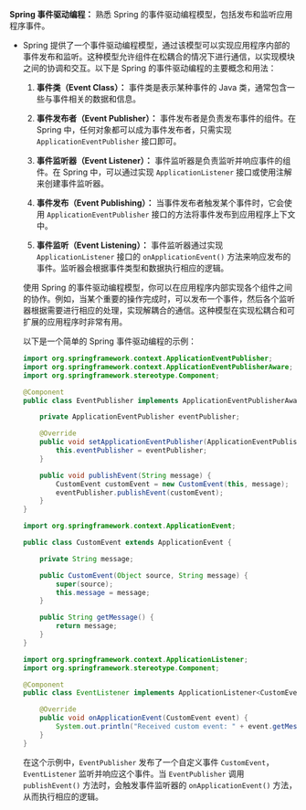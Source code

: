 **Spring 事件驱动编程：** 熟悉 Spring 的事件驱动编程模型，包括发布和监听应用程序事件。

- Spring 提供了一个事件驱动编程模型，通过该模型可以实现应用程序内部的事件发布和监听。这种模型允许组件在松耦合的情况下进行通信，以实现模块之间的协调和交互。以下是 Spring 的事件驱动编程的主要概念和用法：

  1. **事件类（Event Class）：** 事件类是表示某种事件的 Java 类，通常包含一些与事件相关的数据和信息。

  2. **事件发布者（Event Publisher）：** 事件发布者是负责发布事件的组件。在 Spring 中，任何对象都可以成为事件发布者，只需实现 `ApplicationEventPublisher` 接口即可。

  3. **事件监听器（Event Listener）：** 事件监听器是负责监听并响应事件的组件。在 Spring 中，可以通过实现 `ApplicationListener` 接口或使用注解来创建事件监听器。

  4. **事件发布（Event Publishing）：** 当事件发布者触发某个事件时，它会使用 `ApplicationEventPublisher` 接口的方法将事件发布到应用程序上下文中。

  5. **事件监听（Event Listening）：** 事件监听器通过实现 `ApplicationListener` 接口的 `onApplicationEvent()` 方法来响应发布的事件。监听器会根据事件类型和数据执行相应的逻辑。

  使用 Spring 的事件驱动编程模型，你可以在应用程序内部实现各个组件之间的协作。例如，当某个重要的操作完成时，可以发布一个事件，然后各个监听器根据需要进行相应的处理，实现解耦合的通信。这种模型在实现松耦合和可扩展的应用程序时非常有用。

  以下是一个简单的 Spring 事件驱动编程的示例：

  ```java
  import org.springframework.context.ApplicationEventPublisher;
  import org.springframework.context.ApplicationEventPublisherAware;
  import org.springframework.stereotype.Component;
  
  @Component
  public class EventPublisher implements ApplicationEventPublisherAware {
  
      private ApplicationEventPublisher eventPublisher;
  
      @Override
      public void setApplicationEventPublisher(ApplicationEventPublisher eventPublisher) {
          this.eventPublisher = eventPublisher;
      }
  
      public void publishEvent(String message) {
          CustomEvent customEvent = new CustomEvent(this, message);
          eventPublisher.publishEvent(customEvent);
      }
  }
  
  import org.springframework.context.ApplicationEvent;
  
  public class CustomEvent extends ApplicationEvent {
  
      private String message;
  
      public CustomEvent(Object source, String message) {
          super(source);
          this.message = message;
      }
  
      public String getMessage() {
          return message;
      }
  }
  
  import org.springframework.context.ApplicationListener;
  import org.springframework.stereotype.Component;
  
  @Component
  public class EventListener implements ApplicationListener<CustomEvent> {
  
      @Override
      public void onApplicationEvent(CustomEvent event) {
          System.out.println("Received custom event: " + event.getMessage());
      }
  }
  ```

  在这个示例中，`EventPublisher` 发布了一个自定义事件 `CustomEvent`，`EventListener` 监听并响应这个事件。当 `EventPublisher` 调用 `publishEvent()` 方法时，会触发事件监听器的 `onApplicationEvent()` 方法，从而执行相应的逻辑。